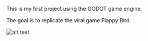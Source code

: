 This is my first project using the GODOT game engine.

The goal is to replicate the viral game Flappy Bird.

![alt text](https://github.com/BoredGorilla58/taptap/main/)
